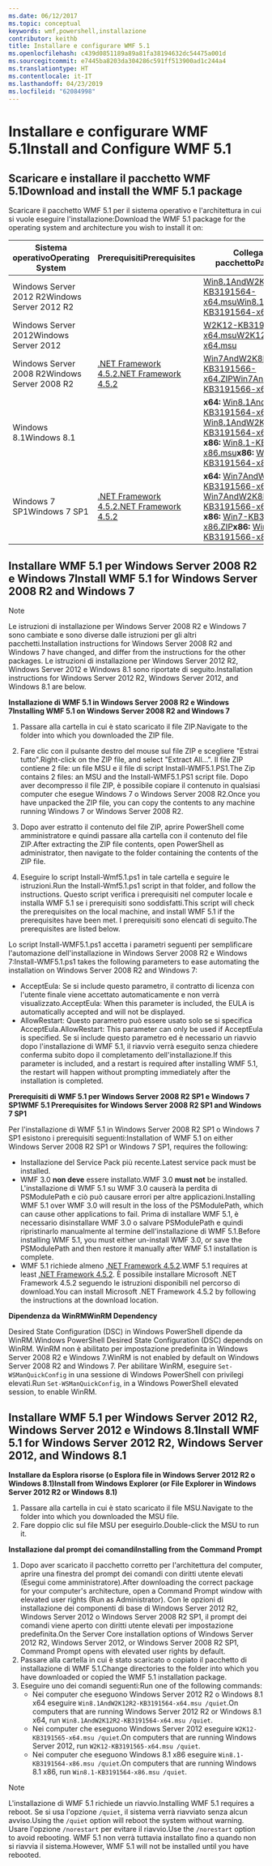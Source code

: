 ```yaml
---
ms.date: 06/12/2017
ms.topic: conceptual
keywords: wmf,powershell,installazione
contributor: keithb
title: Installare e configurare WMF 5.1
ms.openlocfilehash: c439d0851189a89a81fa38194632dc54475a001d
ms.sourcegitcommit: e7445ba8203da304286c591ff513900ad1c244a4
ms.translationtype: HT
ms.contentlocale: it-IT
ms.lasthandoff: 04/23/2019
ms.locfileid: "62084998"
---
```

# <a name="install-and-configure-wmf-51"></a><span data-ttu-id="cc5f9-103">Installare e configurare WMF 5.1</span><span class="sxs-lookup"><span data-stu-id="cc5f9-103">Install and Configure WMF 5.1</span></span>

## <a name="download-and-install-the-wmf-51-package"></a><span data-ttu-id="cc5f9-104">Scaricare e installare il pacchetto WMF 5.1</span><span class="sxs-lookup"><span data-stu-id="cc5f9-104">Download and install the WMF 5.1 package</span></span>

<span data-ttu-id="cc5f9-105">Scaricare il pacchetto WMF 5.1 per il sistema operativo e l'architettura in cui si vuole eseguire l'installazione:</span><span class="sxs-lookup"><span data-stu-id="cc5f9-105">Download the WMF 5.1 package for the operating system and architecture you wish to install it on:</span></span>

| <span data-ttu-id="cc5f9-106">Sistema operativo</span><span class="sxs-lookup"><span data-stu-id="cc5f9-106">Operating System</span></span>       | <span data-ttu-id="cc5f9-107">Prerequisiti</span><span class="sxs-lookup"><span data-stu-id="cc5f9-107">Prerequisites</span></span>           | <span data-ttu-id="cc5f9-108">Collegamenti al pacchetto</span><span class="sxs-lookup"><span data-stu-id="cc5f9-108">Package Links</span></span>                          |
|------------------------|-------------------------|----------------------------------------|
| <span data-ttu-id="cc5f9-109">Windows Server 2012 R2</span><span class="sxs-lookup"><span data-stu-id="cc5f9-109">Windows Server 2012 R2</span></span> |                         | <span data-ttu-id="cc5f9-110">[Win8.1AndW2K12R2-KB3191564-x64.msu][]</span><span class="sxs-lookup"><span data-stu-id="cc5f9-110">[Win8.1AndW2K12R2-KB3191564-x64.msu][]</span></span> |
| <span data-ttu-id="cc5f9-111">Windows Server 2012</span><span class="sxs-lookup"><span data-stu-id="cc5f9-111">Windows Server 2012</span></span>    |                         | <span data-ttu-id="cc5f9-112">[W2K12-KB3191565-x64.msu][]</span><span class="sxs-lookup"><span data-stu-id="cc5f9-112">[W2K12-KB3191565-x64.msu][]</span></span>            |
| <span data-ttu-id="cc5f9-113">Windows Server 2008 R2</span><span class="sxs-lookup"><span data-stu-id="cc5f9-113">Windows Server 2008 R2</span></span> | <span data-ttu-id="cc5f9-114">[.NET Framework 4.5.2][]</span><span class="sxs-lookup"><span data-stu-id="cc5f9-114">[.NET Framework 4.5.2][]</span></span>| <span data-ttu-id="cc5f9-115">[Win7AndW2K8R2-KB3191566-x64.ZIP][]</span><span class="sxs-lookup"><span data-stu-id="cc5f9-115">[Win7AndW2K8R2-KB3191566-x64.ZIP][]</span></span>    |
| <span data-ttu-id="cc5f9-116">Windows 8.1</span><span class="sxs-lookup"><span data-stu-id="cc5f9-116">Windows 8.1</span></span>            |                         | <span data-ttu-id="cc5f9-117">**x64:** [Win8.1AndW2K12R2-KB3191564-x64.msu][]</span><span class="sxs-lookup"><span data-stu-id="cc5f9-117">**x64:** [Win8.1AndW2K12R2-KB3191564-x64.msu][]</span></span></br><span data-ttu-id="cc5f9-118">**x86:** [Win8.1-KB3191564-x86.msu][]</span><span class="sxs-lookup"><span data-stu-id="cc5f9-118">**x86:** [Win8.1-KB3191564-x86.msu][]</span></span> |
| <span data-ttu-id="cc5f9-119">Windows 7 SP1</span><span class="sxs-lookup"><span data-stu-id="cc5f9-119">Windows 7 SP1</span></span>          | <span data-ttu-id="cc5f9-120">[.NET Framework 4.5.2][]</span><span class="sxs-lookup"><span data-stu-id="cc5f9-120">[.NET Framework 4.5.2][]</span></span>| <span data-ttu-id="cc5f9-121">**x64:** [Win7AndW2K8R2-KB3191566-x64.ZIP][]</span><span class="sxs-lookup"><span data-stu-id="cc5f9-121">**x64:** [Win7AndW2K8R2-KB3191566-x64.ZIP][]</span></span></br><span data-ttu-id="cc5f9-122">**x86:** [Win7-KB3191566-x86.ZIP][]</span><span class="sxs-lookup"><span data-stu-id="cc5f9-122">**x86:** [Win7-KB3191566-x86.ZIP][]</span></span> |

[.NET Framework 4.5.2]: https://www.microsoft.com/download/details.aspx?id=42642
[W2K12-KB3191565-x64.msu]: https://go.microsoft.com/fwlink/?linkid=839513
[Win7-KB3191566-x86.ZIP]: https://go.microsoft.com/fwlink/?linkid=839522
[Win7AndW2K8R2-KB3191566-x64.ZIP]: https://go.microsoft.com/fwlink/?linkid=839523
[Win8.1-KB3191564-x86.msu]: https://go.microsoft.com/fwlink/?linkid=839521
[Win8.1AndW2K12R2-KB3191564-x64.msu]: https://go.microsoft.com/fwlink/?linkid=839516

## <a name="install-wmf-51-for-windows-server-2008-r2-and-windows-7"></a><span data-ttu-id="cc5f9-129">Installare WMF 5.1 per Windows Server 2008 R2 e Windows 7</span><span class="sxs-lookup"><span data-stu-id="cc5f9-129">Install WMF 5.1 for Windows Server 2008 R2 and Windows 7</span></span>

> [!NOTE]
> <span data-ttu-id="cc5f9-130">Le istruzioni di installazione per Windows Server 2008 R2 e Windows 7 sono cambiate e sono diverse dalle istruzioni per gli altri pacchetti.</span><span class="sxs-lookup"><span data-stu-id="cc5f9-130">Installation instructions for Windows Server 2008 R2 and Windows 7 have changed, and differ from the instructions for the other packages.</span></span> <span data-ttu-id="cc5f9-131">Le istruzioni di installazione per Windows Server 2012 R2, Windows Server 2012 e Windows 8.1 sono riportate di seguito.</span><span class="sxs-lookup"><span data-stu-id="cc5f9-131">Installation instructions for Windows Server 2012 R2, Windows Server 2012, and Windows 8.1 are below.</span></span>

<span data-ttu-id="cc5f9-132">**Installazione di WMF 5.1 in Windows Server 2008 R2 e Windows 7**</span><span class="sxs-lookup"><span data-stu-id="cc5f9-132">**Installing WMF 5.1 on Windows Server 2008 R2 and Windows 7**</span></span>

1. <span data-ttu-id="cc5f9-133">Passare alla cartella in cui è stato scaricato il file ZIP.</span><span class="sxs-lookup"><span data-stu-id="cc5f9-133">Navigate to the folder into which you downloaded the ZIP file.</span></span>

2. <span data-ttu-id="cc5f9-134">Fare clic con il pulsante destro del mouse sul file ZIP e scegliere "Estrai tutto".</span><span class="sxs-lookup"><span data-stu-id="cc5f9-134">Right-click on the ZIP file, and select "Extract All...".</span></span> <span data-ttu-id="cc5f9-135">Il file ZIP contiene 2 file: un file MSU e il file di script Install-WMF5.1.PS1.</span><span class="sxs-lookup"><span data-stu-id="cc5f9-135">The Zip contains 2 files: an MSU and the Install-WMF5.1.PS1 script file.</span></span>
<span data-ttu-id="cc5f9-136">Dopo aver decompresso il file ZIP, è possibile copiare il contenuto in qualsiasi computer che esegue Windows 7 o Windows Server 2008 R2.</span><span class="sxs-lookup"><span data-stu-id="cc5f9-136">Once you have unpacked the ZIP file, you can copy the contents to any machine running Windows 7 or Windows Server 2008 R2.</span></span>

3. <span data-ttu-id="cc5f9-137">Dopo aver estratto il contenuto del file ZIP, aprire PowerShell come amministratore e quindi passare alla cartella con il contenuto del file ZIP.</span><span class="sxs-lookup"><span data-stu-id="cc5f9-137">After extracting the ZIP file contents, open PowerShell as administrator, then navigate to the folder containing the contents of the ZIP file.</span></span>

4. <span data-ttu-id="cc5f9-138">Eseguire lo script Install-Wmf5.1.ps1 in tale cartella e seguire le istruzioni.</span><span class="sxs-lookup"><span data-stu-id="cc5f9-138">Run the Install-Wmf5.1.ps1 script in that folder, and follow the instructions.</span></span> <span data-ttu-id="cc5f9-139">Questo script verifica i prerequisiti nel computer locale e installa WMF 5.1 se i prerequisiti sono soddisfatti.</span><span class="sxs-lookup"><span data-stu-id="cc5f9-139">This script will check the prerequisites on the local machine, and install WMF 5.1 if the prerequisites have been met.</span></span> <span data-ttu-id="cc5f9-140">I prerequisiti sono elencati di seguito.</span><span class="sxs-lookup"><span data-stu-id="cc5f9-140">The prerequisites are listed below.</span></span>

<span data-ttu-id="cc5f9-141">Lo script Install-WMF5.1.ps1 accetta i parametri seguenti per semplificare l'automazione dell'installazione in Windows Server 2008 R2 e Windows 7:</span><span class="sxs-lookup"><span data-stu-id="cc5f9-141">Install-WMF5.1.ps1 takes the following parameters to ease automating the installation on Windows Server 2008 R2 and Windows 7:</span></span>

- <span data-ttu-id="cc5f9-142">AcceptEula: Se si include questo parametro, il contratto di licenza con l'utente finale viene accettato automaticamente e non verrà visualizzato.</span><span class="sxs-lookup"><span data-stu-id="cc5f9-142">AcceptEula: When this parameter is included, the EULA is automatically accepted and will not be displayed.</span></span>
- <span data-ttu-id="cc5f9-143">AllowRestart: Questo parametro può essere usato solo se si specifica AcceptEula.</span><span class="sxs-lookup"><span data-stu-id="cc5f9-143">AllowRestart: This parameter can only be used if AcceptEula is specified.</span></span> <span data-ttu-id="cc5f9-144">Se si include questo parametro ed è necessario un riavvio dopo l'installazione di WMF 5.1, il riavvio verrà eseguito senza chiedere conferma subito dopo il completamento dell'installazione.</span><span class="sxs-lookup"><span data-stu-id="cc5f9-144">If this parameter is included, and a restart is required after installing WMF 5.1, the restart will happen without prompting immediately after the installation is completed.</span></span>

<span data-ttu-id="cc5f9-145">**Prerequisiti di WMF 5.1 per Windows Server 2008 R2 SP1 e Windows 7 SP1**</span><span class="sxs-lookup"><span data-stu-id="cc5f9-145">**WMF 5.1 Prerequisites for Windows Server 2008 R2 SP1 and Windows 7 SP1**</span></span>

<span data-ttu-id="cc5f9-146">Per l'installazione di WMF 5.1 in Windows Server 2008 R2 SP1 o Windows 7 SP1 esistono i prerequisiti seguenti:</span><span class="sxs-lookup"><span data-stu-id="cc5f9-146">Installation of WMF 5.1 on either Windows Server 2008 R2 SP1 or Windows 7 SP1, requires the following:</span></span>
- <span data-ttu-id="cc5f9-147">Installazione del Service Pack più recente.</span><span class="sxs-lookup"><span data-stu-id="cc5f9-147">Latest service pack must be installed.</span></span>
- <span data-ttu-id="cc5f9-148">WMF 3.0 **non deve** essere installato.</span><span class="sxs-lookup"><span data-stu-id="cc5f9-148">WMF 3.0 **must not** be installed.</span></span> <span data-ttu-id="cc5f9-149">L'installazione di WMF 5.1 su WMF 3.0 causerà la perdita di PSModulePath e ciò può causare errori per altre applicazioni.</span><span class="sxs-lookup"><span data-stu-id="cc5f9-149">Installing WMF 5.1 over WMF 3.0 will result in the loss of the PSModulePath, which can cause other applications to fail.</span></span> <span data-ttu-id="cc5f9-150">Prima di installare WMF 5.1, è necessario disinstallare WMF 3.0 o salvare PSModulePath e quindi ripristinarlo manualmente al termine dell'installazione di WMF 5.1.</span><span class="sxs-lookup"><span data-stu-id="cc5f9-150">Before installing WMF 5.1, you must either un-install WMF 3.0, or save the PSModulePath and then restore it manually after WMF 5.1 installation is complete.</span></span>
- <span data-ttu-id="cc5f9-151">WMF 5.1 richiede almeno [.NET Framework 4.5.2](https://www.microsoft.com/en-ca/download/details.aspx?id=42642).</span><span class="sxs-lookup"><span data-stu-id="cc5f9-151">WMF 5.1 requires at least [.NET Framework 4.5.2](https://www.microsoft.com/en-ca/download/details.aspx?id=42642).</span></span>
<span data-ttu-id="cc5f9-152">È possibile installare Microsoft .NET Framework 4.5.2 seguendo le istruzioni disponibili nel percorso di download.</span><span class="sxs-lookup"><span data-stu-id="cc5f9-152">You can install Microsoft .NET Framework 4.5.2 by following the instructions at the download location.</span></span>

<span data-ttu-id="cc5f9-153">**Dipendenza da WinRM**</span><span class="sxs-lookup"><span data-stu-id="cc5f9-153">**WinRM Dependency**</span></span>

<span data-ttu-id="cc5f9-154">Desired State Configuration (DSC) in Windows PowerShell dipende da WinRM.</span><span class="sxs-lookup"><span data-stu-id="cc5f9-154">Windows PowerShell Desired State Configuration (DSC) depends on WinRM.</span></span>
<span data-ttu-id="cc5f9-155">WinRM non è abilitato per impostazione predefinita in Windows Server 2008 R2 e Windows 7.</span><span class="sxs-lookup"><span data-stu-id="cc5f9-155">WinRM is not enabled by default on Windows Server 2008 R2 and Windows 7.</span></span>
<span data-ttu-id="cc5f9-156">Per abilitare WinRM, eseguire `Set-WSManQuickConfig` in una sessione di Windows PowerShell con privilegi elevati.</span><span class="sxs-lookup"><span data-stu-id="cc5f9-156">Run `Set-WSManQuickConfig`, in a Windows PowerShell elevated session, to enable WinRM.</span></span>

## <a name="install-wmf-51-for-windows-server-2012-r2-windows-server-2012-and-windows-81"></a><span data-ttu-id="cc5f9-157">Installare WMF 5.1 per Windows Server 2012 R2, Windows Server 2012 e Windows 8.1</span><span class="sxs-lookup"><span data-stu-id="cc5f9-157">Install WMF 5.1 for Windows Server 2012 R2, Windows Server 2012, and Windows 8.1</span></span>

<span data-ttu-id="cc5f9-158">**Installare da Esplora risorse (o Esplora file in Windows Server 2012 R2 o Windows 8.1)**</span><span class="sxs-lookup"><span data-stu-id="cc5f9-158">**Install from Windows Explorer (or File Explorer in Windows Server 2012 R2 or Windows 8.1)**</span></span>

1. <span data-ttu-id="cc5f9-159">Passare alla cartella in cui è stato scaricato il file MSU.</span><span class="sxs-lookup"><span data-stu-id="cc5f9-159">Navigate to the folder into which you downloaded the MSU file.</span></span>
2. <span data-ttu-id="cc5f9-160">Fare doppio clic sul file MSU per eseguirlo.</span><span class="sxs-lookup"><span data-stu-id="cc5f9-160">Double-click the MSU to run it.</span></span>

<span data-ttu-id="cc5f9-161">**Installazione dal prompt dei comandi**</span><span class="sxs-lookup"><span data-stu-id="cc5f9-161">**Installing from the Command Prompt**</span></span>

1. <span data-ttu-id="cc5f9-162">Dopo aver scaricato il pacchetto corretto per l'architettura del computer, aprire una finestra del prompt dei comandi con diritti utente elevati (Esegui come amministratore).</span><span class="sxs-lookup"><span data-stu-id="cc5f9-162">After downloading the correct package for your computer's architecture, open a Command Prompt window with elevated user rights (Run as Administrator).</span></span> <span data-ttu-id="cc5f9-163">Con le opzioni di installazione dei componenti di base di Windows Server 2012 R2, Windows Server 2012 o Windows Server 2008 R2 SP1, il prompt dei comandi viene aperto con diritti utente elevati per impostazione predefinita.</span><span class="sxs-lookup"><span data-stu-id="cc5f9-163">On the Server Core installation options of Windows Server 2012 R2, Windows Server 2012, or Windows Server 2008 R2 SP1, Command Prompt opens with elevated user rights by default.</span></span>
2. <span data-ttu-id="cc5f9-164">Passare alla cartella in cui è stato scaricato o copiato il pacchetto di installazione di WMF 5.1.</span><span class="sxs-lookup"><span data-stu-id="cc5f9-164">Change directories to the folder into which you have downloaded or copied the WMF 5.1 installation package.</span></span>
3. <span data-ttu-id="cc5f9-165">Eseguire uno dei comandi seguenti:</span><span class="sxs-lookup"><span data-stu-id="cc5f9-165">Run one of the following commands:</span></span>
   - <span data-ttu-id="cc5f9-166">Nei computer che eseguono Windows Server 2012 R2 o Windows 8.1 x64 eseguire `Win8.1AndW2K12R2-KB3191564-x64.msu /quiet`.</span><span class="sxs-lookup"><span data-stu-id="cc5f9-166">On computers that are running Windows Server 2012 R2 or Windows 8.1 x64, run `Win8.1AndW2K12R2-KB3191564-x64.msu /quiet`.</span></span>
   - <span data-ttu-id="cc5f9-167">Nei computer che eseguono Windows Server 2012 eseguire `W2K12-KB3191565-x64.msu /quiet`.</span><span class="sxs-lookup"><span data-stu-id="cc5f9-167">On computers that are running Windows Server 2012, run `W2K12-KB3191565-x64.msu /quiet`.</span></span>
   - <span data-ttu-id="cc5f9-168">Nei computer che eseguono Windows 8.1 x86 eseguire `Win8.1-KB3191564-x86.msu /quiet`.</span><span class="sxs-lookup"><span data-stu-id="cc5f9-168">On computers that are running Windows 8.1 x86, run `Win8.1-KB3191564-x86.msu /quiet`.</span></span>

> [!NOTE]
> <span data-ttu-id="cc5f9-169">L'installazione di WMF 5.1 richiede un riavvio.</span><span class="sxs-lookup"><span data-stu-id="cc5f9-169">Installing WMF 5.1 requires a reboot.</span></span> <span data-ttu-id="cc5f9-170">Se si usa l'opzione `/quiet`, il sistema verrà riavviato senza alcun avviso.</span><span class="sxs-lookup"><span data-stu-id="cc5f9-170">Using the `/quiet` option will reboot the system without warning.</span></span>
> <span data-ttu-id="cc5f9-171">Usare l'opzione `/norestart` per evitare il riavvio.</span><span class="sxs-lookup"><span data-stu-id="cc5f9-171">Use the `/norestart` option to avoid rebooting.</span></span> <span data-ttu-id="cc5f9-172">WMF 5.1 non verrà tuttavia installato fino a quando non si riavvia il sistema.</span><span class="sxs-lookup"><span data-stu-id="cc5f9-172">However, WMF 5.1 will not be installed until you have rebooted.</span></span>
